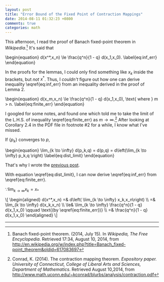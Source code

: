 ```yaml
---
layout: post
title: "Error Bound of the Fixed Point of Contraction Mappings"
date: 2014-08-11 01:32:23 +0800
comments: true
categories: math
---
```


This afternoon, I read the proof of Banach fixed-point theorem in
*Wikipedia*.[^1]  It's said that

<div class="myeqn">
\begin{equation}
  d(x^*,x_n) \le \frac{q^n}{1 - q} d(x_1,x_0).
  \label{eq:inf_err}
\end{equation}
</div>

In the proofs for the lemmas, I could only find something like $x_k$
inside the brackets, but *not* $x^*$.  Thus, I *couldn't* figure out
how one can derive inequality \eqref{eq:inf_err} from an inequality
derived in the proof of Lemma 2.

<div class="myeqn">
\begin{equation}
  d(x_m,x_n) \le \frac{q^n}{1 - q} d(x_1,x_0),
  \text{ where } m > n.
  \label{eq:finite_err}
\end{equation}
</div>

I googled for some notes, and found one which told me to take the
limit of the L.H.S. of inequality \eqref{eq:finite_err} as $m \to
\infty$.[^2] After looking at Corollary 2.4 in the PDF file in
footnote #2 for a while, I know what I've missed.

If <span class="myeqn" markdown="0">$\left\{ p_k \right\}$</span>
converges to $p$,

<div class="myeqn">
\begin{equation}
  \lim_{k \to \infty} d(p_k,q) = d(p,q)
    = d\left(\lim_{k \to \infty} p_k,q \right)
  \label{eq:dist_limit}
\end{equation}
</div>

That's why I wrote the [previous post][PrevPost].

With equation \eqref{eq:dist_limit}, I can now derive
\eqref{eq:inf_err} from \eqref{eq:finite_err}.

<span class="myeqn" markdown="0">$\displaystyle \because \lim_{k \to
\infty} x_k = x_*$</span>

<div class="myeqn">
\[
\begin{aligned}
  d(x^*,x_n) =& d\left( \lim_{k \to \infty} x_k,x_n\right) \\
  =& \lim_{k \to \infty} d(x_k,x_n) \\
  \le& \lim_{k \to \infty} \frac{q^n}{1 - q} d(x_1,x_0) \qquad
    \text{(by \eqref{eq:finite_err})} \\
  =& \frac{q^n}{1 - q} d(x_1,x_0)
\end{aligned}
\]
</div>

---
[^1]:
    Banach fixed-point theorem.  (2014, July 15).  In *Wikipedia, The
    Free Encyclopedia*.  Retrieved 17:34, August 10, 2014, from
    <http://en.wikipedia.org/w/index.php?title=Banach_fixed-point_theorem&oldid=617083697>

[^2]:
    Conrad, K.  (2014).  The contraction mapping theorem.  *Expository
    paper.  University of Connecticut, College of Liberal Arts and
    Sciences, Department of Mathematics*.  Retrieved August 10,2014,
    from
    <http://www.math.uconn.edu/~kconrad/blurbs/analysis/contraction.pdf>

[PrevPost]: /blog/2014/08/10/limit-of-distances-in-metric-spaces/ "Limit of Distances in Metric Spaces"
